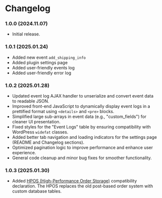 # Changelog

### 1.0.0 (2024.11.07)
- Initial release.

### 1.0.1 (2025.01.24)
- Added new event `add_shipping_info`
- Added plugin settings page
- Added user-friendly events log
- Added user-friendly error log

### 1.0.2 (2025.01.28)
- Updated event log AJAX handler to unserialize and convert event data to readable JSON.
- Improved front-end JavaScript to dynamically display event logs in a prettified format using `<details>` and `<pre>` blocks.
- Simplified large sub-arrays in event data (e.g., "custom_fields") for cleaner UI presentation.
- Fixed styles for the "Event Logs" table by ensuring compatibility with WordPress `widefat` classes.
- Added better tab navigation and loading indicators for the settings page (README and Changelog sections).
- Optimized pagination logic to improve performance and enhance user experience.
- General code cleanup and minor bug fixes for smoother functionality.

### 1.0.3 (2025.01.30)
- Added [HPOS (High-Performance Order Storage)](https://woocommerce.com/document/high-performance-order-storage/) compatibility declaration. The HPOS replaces the old post-based order system with custom database tables. 